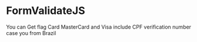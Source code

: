 # FormValidateJS
You can Get flag Card MasterCard and Visa include CPF verification number case you  from  Brazil  
